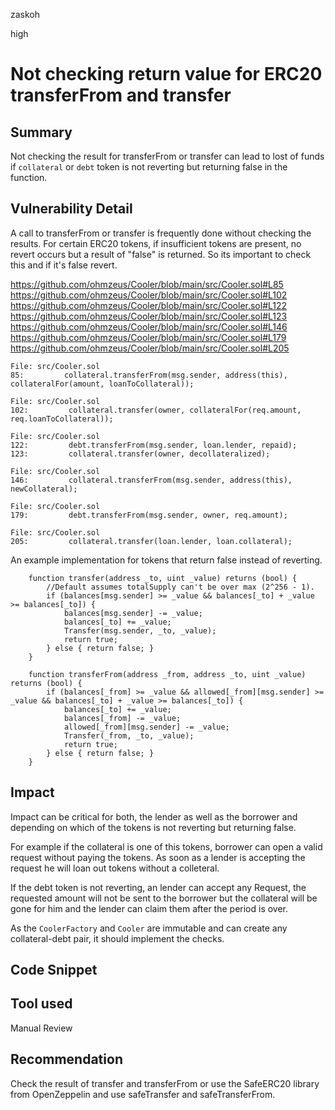 zaskoh

high

# Not checking return value for ERC20 transferFrom and transfer

## Summary
Not checking the result for transferFrom or transfer can lead to lost of funds if `collateral` or `debt` token is not reverting but returning false in the function.

## Vulnerability Detail
A call to transferFrom or transfer is frequently done without checking the results. For certain ERC20 tokens, if insufficient tokens are present, no revert occurs but a result of "false" is returned. So its important to check this and if it's false revert.

https://github.com/ohmzeus/Cooler/blob/main/src/Cooler.sol#L85
https://github.com/ohmzeus/Cooler/blob/main/src/Cooler.sol#L102
https://github.com/ohmzeus/Cooler/blob/main/src/Cooler.sol#L122
https://github.com/ohmzeus/Cooler/blob/main/src/Cooler.sol#L123
https://github.com/ohmzeus/Cooler/blob/main/src/Cooler.sol#L146
https://github.com/ohmzeus/Cooler/blob/main/src/Cooler.sol#L179
https://github.com/ohmzeus/Cooler/blob/main/src/Cooler.sol#L205
```solidity
File: src/Cooler.sol
85:         collateral.transferFrom(msg.sender, address(this), collateralFor(amount, loanToCollateral)); 

File: src/Cooler.sol
102:         collateral.transfer(owner, collateralFor(req.amount, req.loanToCollateral));

File: src/Cooler.sol
122:         debt.transferFrom(msg.sender, loan.lender, repaid);
123:         collateral.transfer(owner, decollateralized);

File: src/Cooler.sol
146:         collateral.transferFrom(msg.sender, address(this), newCollateral);

File: src/Cooler.sol
179:         debt.transferFrom(msg.sender, owner, req.amount);

File: src/Cooler.sol
205:         collateral.transfer(loan.lender, loan.collateral);
```

An example implementation for tokens that return false instead of reverting.
```solidity
    function transfer(address _to, uint _value) returns (bool) {
        //Default assumes totalSupply can't be over max (2^256 - 1).
        if (balances[msg.sender] >= _value && balances[_to] + _value >= balances[_to]) {
            balances[msg.sender] -= _value;
            balances[_to] += _value;
            Transfer(msg.sender, _to, _value);
            return true;
        } else { return false; }
    }

    function transferFrom(address _from, address _to, uint _value) returns (bool) {
        if (balances[_from] >= _value && allowed[_from][msg.sender] >= _value && balances[_to] + _value >= balances[_to]) {
            balances[_to] += _value;
            balances[_from] -= _value;
            allowed[_from][msg.sender] -= _value;
            Transfer(_from, _to, _value);
            return true;
        } else { return false; }
    }
```

## Impact
Impact can be critical for both, the lender as well as the borrower and depending on which of the tokens is not reverting but returning false.

For example if the collateral is one of this tokens, borrower can open a valid request without paying the tokens. As soon as a lender is accepting the request he will loan out tokens without a colleteral.

If the debt token is not reverting, an lender can accept any Request, the requested amount will not be sent to the borrower but the collateral will be gone for him and the lender can claim them after the period is over.

As the `CoolerFactory` and `Cooler` are immutable and can create any collateral-debt pair, it should implement the checks.

## Code Snippet

## Tool used
Manual Review

## Recommendation
Check the result of transfer and transferFrom or use the SafeERC20 library from OpenZeppelin and use safeTransfer and safeTransferFrom.